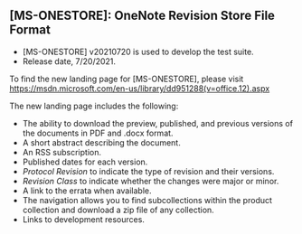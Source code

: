 ## [MS-ONESTORE]: OneNote Revision Store File Format
- [MS-ONESTORE] v20210720 is used to develop the test suite.
- Release date, 7/20/2021.

To find the new landing page for [MS-ONESTORE], please visit https://msdn.microsoft.com/en-us/library/dd951288(v=office.12).aspx

The new landing page includes the following:
- The ability to download the preview, published, and previous versions of the documents in PDF and .docx format.
- A short abstract describing the document.
- An RSS subscription.
- Published dates for each version.
- *Protocol Revision* to indicate the type of revision and their versions.
- *Revision Class* to indicate whether the changes were major or minor.
- A link to the errata when available.
- The navigation allows you to find subcollections within the product collection and download a zip file of any collection.
- Links to development resources.

